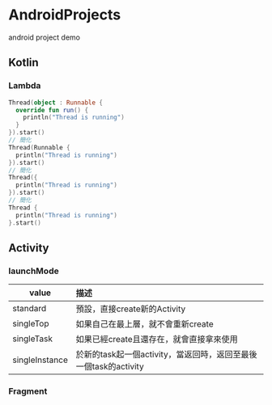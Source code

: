# AndroidProjects
android project demo

## Kotlin 

### Lambda

```kotlin
Thread(object : Runnable {
  override fun run() {
    println("Thread is running")
  }
}).start()
// 簡化
Thread(Runnable {
  println("Thread is running")
}).start()
// 簡化
Thread({
  println("Thread is running")
}).start()
// 簡化
Thread {
  println("Thread is running")
}.start()
```



## Activity

### launchMode

| value | 描述 |
| -------------- | :--------------------------------------- |
| standard | 預設，直接create新的Activity |
| singleTop      | 如果自己在最上層，就不會重新create       |
| singleTask     | 如果已經create且還存在，就會直接拿來使用 |
| singleInstance | 於新的task起一個activity，當返回時，返回至最後一個task的activity |

### Fragment

